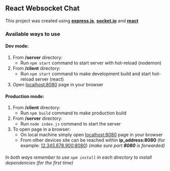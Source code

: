 ## React Websocket Chat
This project was created using **[express.js](https://expressjs.com/)**, **[socket.io](https://socket.io/)** and **[react](https://reactjs.org/)**
### Available ways to use
#### Dev mode:
1. From **/server** directory:
    - Run `npm start` command to start server with hot-reload (nodemon)
2. From **/client** directory:
    - Run `npm start` command to make development build and start hot-reload server (react)
3. Open [localhost:8080](http://localhost:8080) page in your browser
#### Production mode:
1. From **/client** directory:
    - Run `npm build` command to make production build
2. From **/server** directory:
    - Run `node index.js` command to start the server
3. To open page in a browser:
    - On local machine simply open [localhost:8080](http://localhost:8080) page in your browser
    - From other devices site can be reached within **ip_address:8080** (for example: [12.345.678.900:8080](http://12.345.678.900:8080)) *(make sure port **8080** is forwarded)*
###### In both ways remember to use `npm install` in each directory to install dependencies (for the first time)
